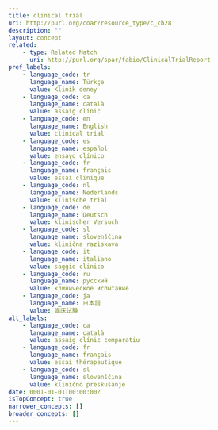 ```yaml
---
title: clinical trial
uri: http://purl.org/coar/resource_type/c_cb28
description: ""
layout: concept
related:
    - type: Related Match
      uri: http://purl.org/spar/fabio/ClinicalTrialReport
pref_labels:
    - language_code: tr
      language_name: Türkçe
      value: Klinik deney
    - language_code: ca
      language_name: català
      value: assaig clínic
    - language_code: en
      language_name: English
      value: clinical trial
    - language_code: es
      language_name: español
      value: ensayo clínico
    - language_code: fr
      language_name: français
      value: essai clinique
    - language_code: nl
      language_name: Nederlands
      value: klinische trial
    - language_code: de
      language_name: Deutsch
      value: klinischer Versuch
    - language_code: sl
      language_name: slovenščina
      value: klinična raziskava
    - language_code: it
      language_name: italiano
      value: saggio clinico
    - language_code: ru
      language_name: русский
      value: клиническое испытание
    - language_code: ja
      language_name: 日本語
      value: 臨床試験
alt_labels:
    - language_code: ca
      language_name: català
      value: assaig clínic comparatiu
    - language_code: fr
      language_name: français
      value: essai thérapeutique
    - language_code: sl
      language_name: slovenščina
      value: klinično preskušanje
date: 0001-01-01T00:00:00Z
isTopConcept: true
narrower_concepts: []
broader_concepts: []
---
```


